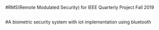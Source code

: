 #RMS(Remote Modulated Security) for IEEE Quarterly Project Fall 2019
##
##
#A biometric security system with iot implementation using bluetooth
